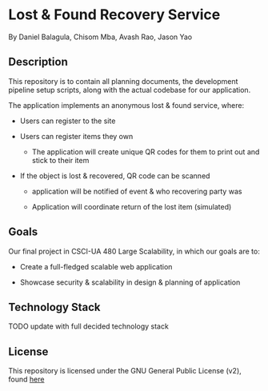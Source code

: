 # Lost & Found Recovery Service

By Daniel Balagula, Chisom Mba, Avash Rao, Jason Yao

## Description

This repository is to contain all planning documents, the development pipeline setup scripts, along with the actual codebase for our application.

The application implements an anonymous lost & found service, where:

- Users can register to the site

- Users can register items they own

	- The application will create unique QR codes for them to print out and stick to their item

- If the object is lost & recovered, QR code can be scanned

	- application will be notified of event & who recovering party was

	- Application will coordinate return of the lost item (simulated)

## Goals

Our final project in CSCI-UA 480 Large Scalability, in which our goals are to:

- Create a full-fledged scalable web application

- Showcase security & scalability in design & planning of application

## Technology Stack

TODO update with full decided technology stack

## License

This repository is licensed under the GNU General Public License (v2), found [here](LICENSE)

